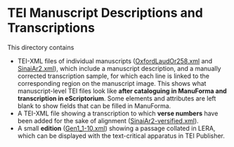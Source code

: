 # TEI Manuscript Descriptions and Transcriptions

This directory contains
- TEI-XML files of individual manuscripts ([OxfordLaudOr258.xml](OxfordLaudOr258.xml) and [SinaiAr2.xml](SinaiAr2.xml)), which include a manuscript description, and a manually corrected transcription sample, for which each line is linked to the corresponding region on the manuscript image. This shows what manuscript-level TEI files look like **after cataloguing in ManuForma and transcription in eScriptorium**. Some elements and attributes are left blank to show fields that can be filled in ManuForma.
- A TEI-XML file showing a transcription to which **verse numbers** have been added for the sake of alignment ([SinaiAr2-versified.xml](SinaiAr2-versified.xml)).
- A small **edition** ([Gen1_1-10.xml](Gen1_1-10.xml)) showing a passage collated in LERA, which can be displayed with the text-critical apparatus in TEI Publisher.